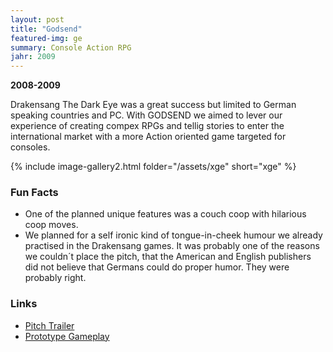 ```yaml
---
layout: post
title: "Godsend"
featured-img: ge
summary: Console Action RPG
jahr: 2009
---
```

**2008-2009**

Drakensang The Dark Eye was a great success but limited to German speaking countries and PC. With GODSEND we aimed to lever our experience of creating compex RPGs and tellig stories to enter the international market with a more Action oriented game targeted for consoles.

{% include image-gallery2.html folder="/assets/xge" short="xge" %}

### Fun Facts
* One of the planned unique features was a couch coop with hilarious coop moves.
* We planned for a self ironic kind of tongue-in-cheek humour we already practised in the Drakensang games. It was probably one of the reasons we couldn´t place the pitch, that the American and English publishers did not believe that Germans could do proper humor. They were probably right.


### Links
* [Pitch Trailer](https://youtu.be/sCrhZVbRNvI)
* [Prototype Gameplay](https://youtu.be/B0GRlKUsiQw)
